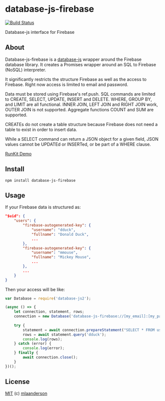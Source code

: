 # database-js-firebase
[![Build Status](https://travis-ci.org/mlaanderson/database-js-firebase.svg?branch=master)](https://travis-ci.org/mlaanderson/database-js-firebase)

Database-js interface for Firebase

## About
Database-js-firebase is a [database-js](https://github.com/mlaanderson/database-js) wrapper around the Firebase database library. It creates a Promises wrapper around an SQL to Firebase (NoSQL) interpreter.

It significantly restricts the structure Firebase as well as the access to Firebase. Right now access is limited to email and password. 

Data must be stored using Firebase's ref.push. SQL commands are limited to CREATE, SELECT, UPDATE, INSERT and DELETE. WHERE, GROUP BY, and LIMIT are all functional. INNER JOIN, LEFT JOIN and RIGHT JOIN work, OUTER JOIN is not supported. Aggregate functions COUNT and SUM are supported.

CREATEs do not create a table structure because Firebase does not need a table to exist in order to insert data.

While a SELECT command can return a JSON object for a given field, JSON values cannot be UPDATEd or INSERTed, or be part of a WHERE clause.

[RunKit Demo](https://runkit.com/mlaanderson/runkit-npm-database-js2)

## Install

```shell
npm install database-js-firebase
```

## Usage
If your Firebase data is structured as:
```json
"$uid": {
    "users": {
        "firebase-autogenerated-key": {
            "username": "dduck",
            "fullname": "Donald Duck",
            ...
        },
        "firebase-autogenerated-key": {
            "username": "mmouse",
            "fullname": "Mickey Mouse",
            ...
        },
        ...
    }
}
```

Then your access will be like:
```javascript
var Database = require('database-js2');

(async () => {
    let connection, statement, rows;
    connection = new Database('database-js-firebase://[my_email]:[my_password]@[project_id]/[root_node_path]?apiKey=[API KEY]');
    
    try {
        statement = await connection.prepareStatement("SELECT * FROM users WHERE username = ?");
        rows = await statement.query('dduck');
        console.log(rows);
    } catch (error) {
        console.log(error);
    } finally {
        await connection.close();
    }
})();
```

## License

[MIT](https://github.com/mlaanderson/database-js/blob/master/LICENSE) (c) [mlaanderson](https://github.com/mlaanderson)
